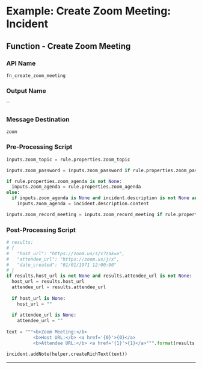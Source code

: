 <!--
    DO NOT MANUALLY EDIT THIS FILE
    THIS FILE IS AUTOMATICALLY GENERATED WITH resilient-sdk codegen
    Generated with resilient-sdk v48.0.4034
-->

# Example: Create Zoom Meeting: Incident

## Function - Create Zoom Meeting

### API Name
`fn_create_zoom_meeting`

### Output Name
``

### Message Destination
`zoom`

### Pre-Processing Script
```python
inputs.zoom_topic = rule.properties.zoom_topic

inputs.zoom_password = inputs.zoom_password if rule.properties.zoom_password is None else rule.properties.zoom_password

if rule.properties.zoom_agenda is not None:
  inputs.zoom_agenda = rule.properties.zoom_agenda
else:
  if inputs.zoom_agenda is None and incident.description is not None and incident.description.content is not None:
    inputs.zoom_agenda = incident.description.content

inputs.zoom_record_meeting = inputs.zoom_record_meeting if rule.properties.zoom_record_meeting is None else rule.properties.zoom_record_meeting


```

### Post-Processing Script
```python
# results:
# {
#   "host_url": "https://zoom.us/s/x?zak=x", 
#   "attendee_url": "https://zoom.us/j/x", 
#   "date_created": "01/01/1971 12:00:00"
# }
if results.host_url is not None and results.attendee_url is not None:
  host_url = results.host_url
  attendee_url = results.attendee_url
  
  if host_url is None:
    host_url = ""
  
  if attendee_url is None:
    attendee_url = ""
  
text = """<b>Zoom Meeting:</b>
          <b>Host URL:</b> <a href='{0}'>{0}</a>
          <b>Attendee URL:</b> <a href='{1}'>{1}</a>""".format(results.host_url, results.attendee_url)

incident.addNote(helper.createRichText(text))
```

---

